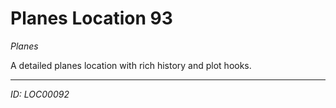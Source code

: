 # Planes Location 93

*Planes*

A detailed planes location with rich history and plot hooks.

---
*ID: LOC00092*